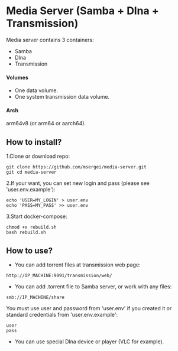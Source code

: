 # Media Server (Samba + Dlna + Transmission)
Media server contains 3 containers:

- Samba
- Dlna
- Transmission

#### Volumes
- One data volume. 
- One system transmission data volume.

#### Arch
arm64v8 (or arm64 or aarch64).

## How to install?
1.Clone or download repo:
```
git clone https://github.com/msergei/media-server.git
git cd media-server
```
2.If your want, you can set new login and pass (please see 'user.env.example'):
```
echo 'USER=MY_LOGIN' > user.env
echo 'PASS=MY_PASS' >> user.env
```
3.Start docker-compose:
```
chmod +x rebuild.sh
bash rebuild.sh
```

## How to use?

- You can add torrent files at transmission web page:
```
http://IP_MACHINE:9091/transmission/web/
```
- You can add .torrent file to Samba server, or work with any files:
```
smb://IP_MACHINE/share
```
You must use user and password from 'user.env' if you created it or standard credentials from 'user.env.example':
```
user
pass
```
- You can use special Dlna device or player (VLC for example).